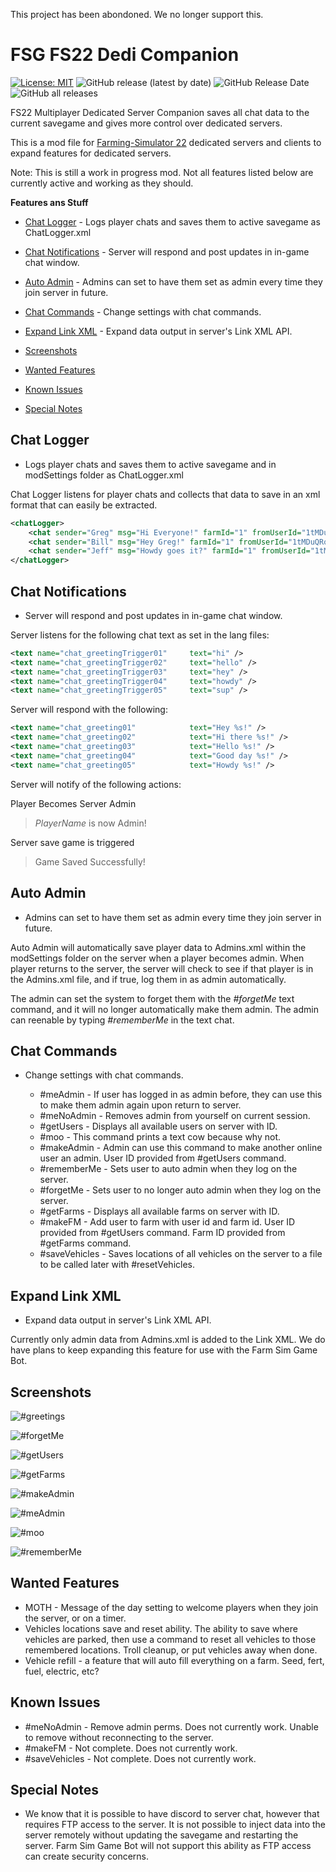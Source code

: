This project has been abondoned.  We no longer support this.

# FSG FS22 Dedi Companion

[![License: MIT](https://img.shields.io/badge/License-MIT-yellow.svg)](https://opensource.org/licenses/MIT) ![GitHub release (latest by date)](https://img.shields.io/github/v/release/FSGModding/FS22_Dedi_Companion) ![GitHub Release Date](https://img.shields.io/github/release-date/FSGModding/FS22_Dedi_Companion) ![GitHub all releases](https://img.shields.io/github/downloads/FSGModding/FS22_Dedi_Companion/total)


FS22 Multiplayer Dedicated Server Companion saves all chat data to the current savegame and gives more control over dedicated servers.

This is a mod file for [Farming-Simulator 22](https://www.farming-simulator.com/) dedicated servers and clients to expand features for dedicated servers.  

Note: This is still a work in progress mod.  Not all features listed below are currently active and working as they should.

__Features ans Stuff__
- [Chat Logger](#chat-logger) - Logs player chats and saves them to active savegame as ChatLogger.xml
- [Chat Notifications](#chat-notifications) - Server will respond and post updates in in-game chat window.
- [Auto Admin](#auto-admin) - Admins can set to have them set as admin every time they join server in future.
- [Chat Commands](#chat-commands) - Change settings with chat commands.
- [Expand Link XML](#expand-link-xml) - Expand data output in server's Link XML API.

- [Screenshots](#screenshots)
- [Wanted Features](#wanted-features)
- [Known Issues](#known-issues)
- [Special Notes](#special-notes)

## Chat Logger
- Logs player chats and saves them to active savegame and in modSettings folder as ChatLogger.xml

Chat Logger listens for player chats and collects that data to save in an xml format that can easily be extracted.  

```xml
<chatLogger>
    <chat sender="Greg" msg="Hi Everyone!" farmId="1" fromUserId="1tMDuQRobBhJvt2UQfsKUvCKQVHvvMJJ3svvjdfasdS4=" timestamp="2023-01-08 13:27:53"/>
    <chat sender="Bill" msg="Hey Greg!" farmId="1" fromUserId="1tMDuQRobBhJvt2UQfsKUvCKQVHvvMJJ3svvjdfasdS4=" timestamp="2023-01-08 12:55:24"/>
    <chat sender="Jeff" msg="Howdy goes it?" farmId="1" fromUserId="1tMDuQRobBhJvt2UQfsKUvCKQVHvvMJJ3svvjdfasdS4=" timestamp="2023-01-08 12:55:24"/>
</chatLogger>
```

## Chat Notifications
- Server will respond and post updates in in-game chat window.

Server listens for the following chat text as set in the lang files: 

```xml
<text name="chat_greetingTrigger01"     text="hi" />
<text name="chat_greetingTrigger02"     text="hello" />
<text name="chat_greetingTrigger03"     text="hey" />
<text name="chat_greetingTrigger04"     text="howdy" />
<text name="chat_greetingTrigger05"     text="sup" />
```

Server will respond with the following:

```xml
<text name="chat_greeting01"            text="Hey %s!" />
<text name="chat_greeting02"            text="Hi there %s!" />
<text name="chat_greeting03"            text="Hello %s!" />
<text name="chat_greeting04"            text="Good day %s!" />
<text name="chat_greeting05"            text="Howdy %s!" />
```

Server will notify of the following actions:

Player Becomes Server Admin

> *PlayerName* is now Admin!

Server save game is triggered

> Game Saved Successfully!

## Auto Admin
- Admins can set to have them set as admin every time they join server in future.

Auto Admin will automatically save player data to Admins.xml within the modSettings folder on the server when a player becomes admin.  When player returns to the server, the server will check to see if that player is in the Admins.xml file, and if true, log them in as admin automatically.  

The admin can set the system to forget them with the *#forgetMe* text command, and it will no longer automatically make them admin.  The admin can reenable by typing *#rememberMe* in the text chat.  

## Chat Commands
- Change settings with chat commands.

  - #meAdmin - If user has logged in as admin before, they can use this to make them admin again upon return to server.
  - #meNoAdmin - Removes admin from yourself on current session.
  - #getUsers - Displays all available users on server with ID.
  - #moo - This command prints a text cow because why not.
  - #makeAdmin - Admin can use this command to make another online user an admin.  User ID provided from #getUsers command.
  - #rememberMe - Sets user to auto admin when they log on the server.
  - #forgetMe - Sets user to no longer auto admin when they log on the server.
  - #getFarms - Displays all available farms on server with ID.
  - #makeFM - Add user to farm with user id and farm id.  User ID provided from #getUsers command.  Farm ID provided from #getFarms command.
  - #saveVehicles - Saves locations of all vehicles on the server to a file to be called later with #resetVehicles.

## Expand Link XML
- Expand data output in server's Link XML API.

Currently only admin data from Admins.xml is added to the Link XML.  We do have plans to keep expanding this feature for use with the Farm Sim Game Bot.

## Screenshots
![#greetings](https://raw.githubusercontent.com/FSGModding/FS22_Dedi_Companion/main/z-non-zip/fsg-fs22-dedi-companion-greeting-chat.png)

![#forgetMe](https://raw.githubusercontent.com/FSGModding/FS22_Dedi_Companion/main/z-non-zip/fsg-fs22-dedi-companion-forgetme.png)

![#getUsers](https://raw.githubusercontent.com/FSGModding/FS22_Dedi_Companion/main/z-non-zip/fsg-fs22-dedi-companion-getUsers.png)

![#getFarms](https://raw.githubusercontent.com/FSGModding/FS22_Dedi_Companion/main/z-non-zip/fsg-fs22-dedi-companion-getfarms.png)

![#makeAdmin](https://raw.githubusercontent.com/FSGModding/FS22_Dedi_Companion/main/z-non-zip/fsg-fs22-dedi-companion-makeadmin.png)

![#meAdmin](https://raw.githubusercontent.com/FSGModding/FS22_Dedi_Companion/main/z-non-zip/fsg-fs22-dedi-companion-meadmin.png)

![#moo](https://raw.githubusercontent.com/FSGModding/FS22_Dedi_Companion/main/z-non-zip/fsg-fs22-dedi-companion-moo.png)

![#rememberMe](https://raw.githubusercontent.com/FSGModding/FS22_Dedi_Companion/main/z-non-zip/fsg-fs22-dedi-companion-rememberme.png)

## Wanted Features
- MOTH - Message of the day setting to welcome players when they join the server, or on a timer.
- Vehicles locations save and reset ability.  The ability to save where vehicles are parked, then use a command to reset all vehicles to those remembered locations.  Troll cleanup, or put vehicles away when done.
- Vehicle refill - a feature that will auto fill everything on a farm.  Seed, fert, fuel, electric, etc?

## Known Issues
- #meNoAdmin - Remove admin perms.  Does not currently work.  Unable to remove without reconnecting to the server.
- #makeFM - Not complete.  Does not currently work.
- #saveVehicles - Not complete. Does not currently work.

## Special Notes
- We know that it is possible to have discord to server chat, however that requires FTP access to the server.  It is not possible to inject data into the server remotely without updating the savegame and restarting the server.  Farm Sim Game Bot will not support this ability as FTP access can create security concerns.
